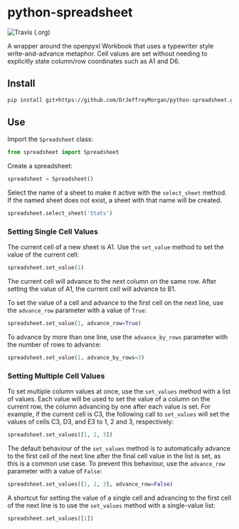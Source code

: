 # python-spreadsheet

![Travis (.org)](https://img.shields.io/travis/DrJeffreyMorgan/python-spreadsheet.svg)

A wrapper around the openpyxl Workbook that uses a typewriter style write-and-advance metaphor. Cell values are set without needing to explicitly state column/row coordinates such as A1 and D6.

## Install

```bash
pip install git+https://github.com/DrJeffreyMorgan/python-spreadsheet.git
```

## Use

Import the ```Spreadsheet``` class:

```python
from spreadsheet import Spreadsheet
```

Create a spreadsheet:

```python
spreadsheet = Spreadsheet()
```

Select the name of a sheet to make it active with the ```select_sheet``` method. If the named sheet does not exist, a sheet with that name will be created.

```python
spreadsheet.select_sheet('Stats')
```

### Setting Single Cell Values

The current cell of a new sheet is A1. Use the ```set_value``` method to set the value of the current cell:

```python
spreadsheet.set_value(1)
```

The current cell will advance to the next column on the same row. After setting the value of A1, the current cell will advance to B1.

To set the value of a cell and advance to the first cell on the next line, use the ```advance_row``` parameter with a value of ```True```:

```python
spreadsheet.set_value(1, advance_row=True)
```

To advance by more than one line, use the ```advance_by_rows``` parameter with the number of rows to advance:


```python
spreadsheet.set_value(1, advance_by_rows=3)

```

### Setting Multiple Cell Values

To set multiple column values at once, use the ```set_values``` method with a list of values. Each value will be used to set the value of a column on the current row, the column advancing by one after each value is set. For example, if the current cell is C3, the following call to ```set_values``` will set the values of cells C3, D3, and E3 to 1, 2 and 3, respectively:

```python
spreadsheet.set_values([1, 2, 3])
```

The default behaviour of the ```set_values``` method is to automatically advance to the first cell of the next line after the final cell value in the list is set, as this is a common use case. To prevent this behaviour, use the ```advance_row``` parameter with a value of ```False```: 

```python
spreadsheet.set_values([1, 2, 3], advance_row=False)

```

A shortcut for setting the value of a single cell and advancing to the first cell of the next line is to use the ```set_values``` method with a single-value list:

```python
spreadsheet.set_values([1])

```
